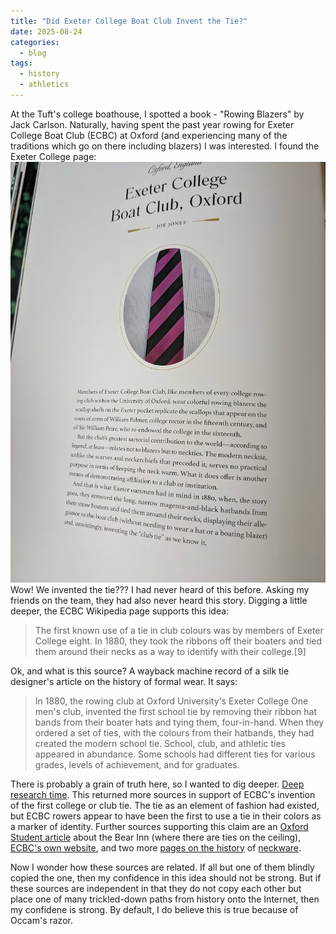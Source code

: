 ```yaml
---
title: "Did Exeter College Boat Club Invent the Tie?"
date: 2025-08-24
categories:
  - blog
tags:
  - history
  - athletics
---
```

At the Tuft's college boathouse, I spotted a book - "Rowing Blazers" by Jack Carlson. Naturally, having spent the past year rowing for Exeter College Boat Club (ECBC) at Oxford (and experiencing many of the traditions which go on there including blazers) I was interested. I found the Exeter College page:
![ecbc tie page](/assets/images/ecbctie.jpg)
Wow! We invented the tie??? I had never heard of this before. Asking my friends on the team, they had also never heard this story. Digging a little deeper, the ECBC Wikipedia page supports this idea:
>The first known use of a tie in club colours was by members of Exeter College eight. In 1880, they took the ribbons off their boaters and tied them around their necks as a way to identify with their college.[9]  

Ok, and what is this source? A wayback machine record of a silk tie designer's article on the history of formal wear. It says:

>In 1880, the rowing club at Oxford University's Exeter College One men's club, invented the first school tie by removing their ribbon hat bands from their boater hats and tying them, four-in-hand. When they ordered a set of ties, with the colours from their hatbands, they had created the modern school tie. School, club, and athletic ties appeared in abundance. Some schools had different ties for various grades, levels of achievement, and for graduates.

There is probably a grain of truth here, so I wanted to dig deeper. [Deep research time](https://chatgpt.com/share/68ab69d0-2d38-8000-9adc-352c5c070840). This returned more sources in support of ECBC's invention of the first college or club tie. The tie as an element of fashion had existed, but ECBC rowers appear to have been the first to use a tie in their colors as a marker of identity. Further sources supporting this claim are an [Oxford Student article](https://www.oxfordstudent.com/2011/01/20/the-ox-idental-tourist-the-tie-collection-the-bear-inn/#:~:text=Fittingly%2C%20the%20origins%20of%20school,made%20versions%20for%20its%20members) about the Bear Inn (where there are ties on the ceiling), [ECBC's own website](https://ecbc.web.ox.ac.uk/traditions#:~:text=The%20first%20club%20ties%20of,wore%20them%20around%20their%20necks), and two more [pages on the history](https://turnbullandasser.com/blogs/off-the-cuff/off-the-cuff-history-of-neckwear#:~:text=Ties%20have%20long%20been%20used,fastened%20them%20around%20their%20necks) of [neckware](https://www.tiesncuffs.com.au/pages/the-history-of-the-tie?srsltid=AfmBOooEPpt7kd5C4URFDd0Okz_N1gCw-76KDIfhGcJNPXbUby1kl_ee#:~:text=school%2C%20etc,and%20clubs%20to%20follow%20suit).  

Now I wonder how these sources are related. If all but one of them blindly copied the one, then my confidence in this idea should not be strong. But if these sources are independent in that they do not copy each other but place one of many trickled-down paths from history onto the Internet, then my confidene is strong. By default, I do believe this is true because of Occam's razor.
